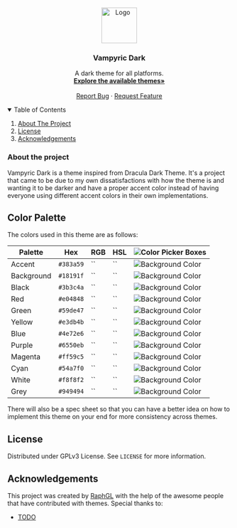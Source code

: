 <!-- PROJECT LOGO -->
<br />
<p align="center">
  <a href="https://github.com/VampyricDark/VampyricDark">
    <img src="images/logo.png" alt="Logo" width="80" height="80">
  </a>

  <h3 align="center">Vampyric Dark</h3>

  <p align="center">
     A dark theme for all platforms.
    <br />
    <a href="https://github.com/RaphGL/VampyricDark"><strong>Explore the available themes»</strong></a>
    <br />
    <br />
    <a href="https://github.com/VampyricDark/VampyricDark/issues">Report Bug</a>
    ·
    <a href="https://github.com/VampyricDark/VampyricDark/issues">Request Feature</a>
  </p>
</p>



<!-- TABLE OF CONTENTS -->
<details open="open">
  <summary>Table of Contents</summary>
  <ol>
    <li>
      <a href="#about-the-project">About The Project</a>
      <ul>
      </ul>
    </li>
    <li><a href="#license">License</a></li>
    <li><a href="#acknowledgements">Acknowledgements</a></li>
  </ol>
</details>



<!-- ABOUT THE PROJECT -->
### About the project
Vampyric Dark is a theme inspired from Dracula Dark Theme. It's a project that came to be due to my own dissatisfactions with how the theme is and wanting it
to be darker and have a proper accent color instead of having everyone using different accent colors in their own implementations.

<!-- GETTING STARTED -->
## Color Palette
The colors used in this theme are as follows:

<div align="center">

Palette      | Hex       | RGB   | HSL | ![Color Picker Boxes](https://draculatheme.com/static/img/color-boxes/eyedropper.png)
---          | ---       | ---   | --- | ---
Accent       | `#383a59` | ``    | ``  | ![Background Color](https://draculatheme.com/static/img/color-boxes/background.png)
Background   | `#18191f` | ``    | ``  | ![Background Color](https://draculatheme.com/static/img/color-boxes/background.png)
Black        | `#3b3c4a` | ``    | ``  | ![Background Color](https://draculatheme.com/static/img/color-boxes/background.png)
Red          | `#e04848` | ``    | ``  | ![Background Color](https://draculatheme.com/static/img/color-boxes/background.png)
Green        | `#59de47` | ``    | ``  | ![Background Color](https://draculatheme.com/static/img/color-boxes/background.png)
Yellow       | `#e3db4b` | ``    | ``  | ![Background Color](https://draculatheme.com/static/img/color-boxes/background.png)
Blue         | `#4e72e6` | ``    | ``  | ![Background Color](https://draculatheme.com/static/img/color-boxes/background.png)
Purple       | `#6550eb` | ``    | ``  | ![Background Color](https://draculatheme.com/static/img/color-boxes/background.png)
Magenta      | `#ff59c5` | ``    | ``  | ![Background Color](https://draculatheme.com/static/img/color-boxes/background.png)
Cyan         | `#54a7f0` | ``    | ``  | ![Background Color](https://draculatheme.com/static/img/color-boxes/background.png)
White        | `#f8f8f2` | ``    | ``  | ![Background Color](https://draculatheme.com/static/img/color-boxes/background.png)
Grey         | `#949494` | ``    | ``  | ![Background Color](https://draculatheme.com/static/img/color-boxes/background.png)
  
</div>

There will also be a spec sheet so that you can have a better idea on how to implement this theme on your end for more consistency across themes.

## License

Distributed under GPLv3 License. See `LICENSE` for more information.

<!-- ACKNOWLEDGEMENTS -->
## Acknowledgements
This project was created by [RaphGL](https://github.com/RaphGL/) with the help of the awesome people that have contributed with themes.
Special thanks to:
- [TODO]()



<!-- MARKDOWN LINKS & IMAGES -->
<!-- https://www.markdownguide.org/basic-syntax/#reference-style-links -->
[contributors-shield]: https://img.shields.io/github/contributors/othneildrew/Best-README-Template.svg?style=for-the-badge
[contributors-url]: https://github.com/othneildrew/Best-README-Template/graphs/contributors
[forks-shield]: https://img.shields.io/github/forks/othneildrew/Best-README-Template.svg?style=for-the-badge
[forks-url]: https://github.com/othneildrew/Best-README-Template/network/members
[stars-shield]: https://img.shields.io/github/stars/othneildrew/Best-README-Template.svg?style=for-the-badge
[stars-url]: https://github.com/othneildrew/Best-README-Template/stargazers
[issues-shield]: https://img.shields.io/github/issues/othneildrew/Best-README-Template.svg?style=for-the-badge
[issues-url]: https://github.com/othneildrew/Best-README-Template/issues
[license-shield]: https://img.shields.io/github/license/othneildrew/Best-README-Template.svg?style=for-the-badge
[license-url]: https://github.com/othneildrew/Best-README-Template/blob/master/LICENSE.txt
[linkedin-shield]: https://img.shields.io/badge/-LinkedIn-black.svg?style=for-the-badge&logo=linkedin&colorB=555
[linkedin-url]: https://linkedin.com/in/othneildrew
[product-screenshot]: images/screenshot.png
